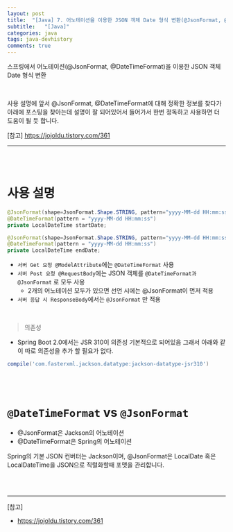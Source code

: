 ```yaml
---
layout: post
title:  "[Java] 7. 어노테이션을 이용한 JSON 객체 Date 형식 변환(@JsonFormat, @DateTimeFormat)"
subtitle:   "[Java]"
categories: java
tags: java-devhistory
comments: true
---
```


스프링에서 어노테이션(@JsonFormat, @DateTimeFormat)을 이용한 JSON 객체 Date 형식 변환

<br>

사용 설명에 앞서 @JsonFormat, @DateTimeFormat에 대해 정확한 정보를 찾다가 아래에 포스팅을 찾아는데 설명이 잘 되어있어서 들어가서 한번 정독하고 사용하면 더 도움이 될 듯 합니다.

[참고] https://jojoldu.tistory.com/361

---

<br><br>

# 사용 설명

```java
@JsonFormat(shape=JsonFormat.Shape.STRING, pattern="yyyy-MM-dd HH:mm:ss")
@DateTimeFormat(pattern = "yyyy-MM-dd HH:mm:ss")
private LocalDateTime startDate;

@JsonFormat(shape=JsonFormat.Shape.STRING, pattern="yyyy-MM-dd HH:mm:ss")
@DateTimeFormat(pattern = "yyyy-MM-dd HH:mm:ss")
private LocalDateTime endDate;

```

- `서버 Get 요청 @ModelAttribute`에는 `@DateTimeFormat` 사용
- `서버 Post 요청 @RequestBody`에는 JSON 객체를 `@DateTimeFormat과 @JsonFormat` 로 모두 사용
    - 2개의 어노테이션 모두가 있으면 선언 시에는 @JsonFormat이 먼저 적용
- `서버 응답 시 ResponseBody`에서는 `@JsonFormat` 만 적용

<br>


> 의존성

- Spring Boot 2.0에서는 JSR 310이 의존성 기본적으로 되어있음 그래서 아래와 같이 따로 의존성을 추가 할 필요가 없다.

```gradle
compile('com.fasterxml.jackson.datatype:jackson-datatype-jsr310')
```

<br><br>


# `@DateTimeFormat` vs `@JsonFormat`

- @JsonFormat은 Jackson의 어노테이션
- @DateTimeFormat은 Spring의 어노테이션

Spring의 기본 JSON 컨버터는 Jackson이며, @JsonFormat은 LocalDate 혹은 LocalDateTime을 JSON으로 직렬화할때 포맷을 관리합니다.


<br><br>

---

[참고]
- https://jojoldu.tistory.com/361



